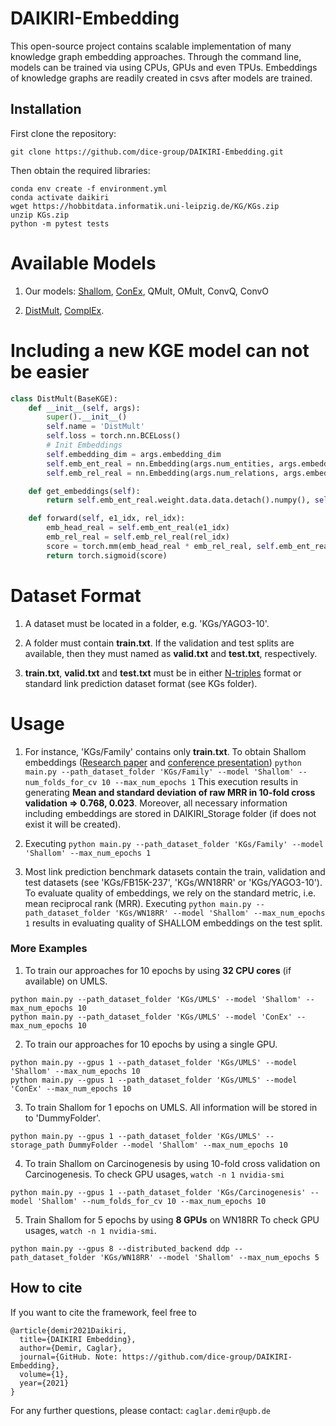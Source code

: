 # DAIKIRI-Embedding
This open-source project contains scalable implementation of many knowledge graph embedding approaches. Through the command line, models can be trained via using CPUs, GPUs and even TPUs.
Embeddings of knowledge graphs are readily created in csvs after models are trained.

## Installation

First clone the repository:
```
git clone https://github.com/dice-group/DAIKIRI-Embedding.git
```
Then obtain the required libraries:
```
conda env create -f environment.yml
conda activate daikiri
wget https://hobbitdata.informatik.uni-leipzig.de/KG/KGs.zip
unzip KGs.zip
python -m pytest tests
```
# Available Models
1. Our models: [Shallom](https://arxiv.org/pdf/2101.09090.pdf), [ConEx](https://openreview.net/forum?id=6T45-4TFqaX&invitationId=eswc-conferences.org/ESWC/2021/Conference/Research_Track/Paper49/-/Camera_Ready_Revision&referrer=%5BTasks%5D(%2Ftasks)), QMult, OMult, ConvQ, ConvO

2. [DistMult](https://arxiv.org/pdf/1412.6575.pdf), [ComplEx](https://arxiv.org/pdf/1606.06357.pdf).

# Including a new KGE model can not be easier
```python
class DistMult(BaseKGE):
    def __init__(self, args):
        super().__init__()
        self.name = 'DistMult'
        self.loss = torch.nn.BCELoss()
        # Init Embeddings
        self.embedding_dim = args.embedding_dim
        self.emb_ent_real = nn.Embedding(args.num_entities, args.embedding_dim)  # real
        self.emb_rel_real = nn.Embedding(args.num_relations, args.embedding_dim)  # real

    def get_embeddings(self):
        return self.emb_ent_real.weight.data.data.detach().numpy(), self.emb_rel_real.weight.data.detach().numpy()

    def forward(self, e1_idx, rel_idx):
        emb_head_real = self.emb_ent_real(e1_idx)
        emb_rel_real = self.emb_rel_real(rel_idx)
        score = torch.mm(emb_head_real * emb_rel_real, self.emb_ent_real.weight.transpose(1, 0))
        return torch.sigmoid(score)
```

# Dataset Format
1. A dataset must be located in a folder, e.g. 'KGs/YAGO3-10'.

2. A folder must contain **train.txt**. If the validation and test splits are available, then they must named as **valid.txt** and **test.txt**, respectively.

3. **train.txt**, **valid.txt** and **test.txt** must be in either [N-triples](https://www.w3.org/2001/sw/RDFCore/ntriples/) format or standard link prediction dataset format (see KGs folder).

# Usage 
1. For instance, 'KGs/Family' contains only **train.txt**. To obtain Shallom embeddings ([Research paper](https://arxiv.org/abs/2101.09090) and [conference presentation](https://www.youtube.com/watch?v=LUDpdgdvTQg)) 
```python main.py --path_dataset_folder 'KGs/Family' --model 'Shallom' --num_folds_for_cv 10 --max_num_epochs 1```
This execution results in generating **Mean and standard deviation of raw MRR in 10-fold cross validation => 0.768, 0.023**. Moreover, all necessary information including embeddings are stored in DAIKIRI_Storage folder (if does not exist it will be created).
   
1. Executing  ```python main.py --path_dataset_folder 'KGs/Family' --model 'Shallom' --max_num_epochs 1```
   
2. Most link prediction benchmark datasets contain the train, validation and test datasets (see 'KGs/FB15K-237', 'KGs/WN18RR' or 'KGs/YAGO3-10').
To evaluate quality of embeddings, we rely on the standard metric, i.e. mean reciprocal rank (MRR). Executing ```python main.py --path_dataset_folder 'KGs/WN18RR' --model 'Shallom' --max_num_epochs 1```
results in evaluating quality of SHALLOM embeddings on the test split.
   
   
### More Examples

1. To train our approaches for 10 epochs by using **32 CPU cores** (if available) on UMLS. 
```
python main.py --path_dataset_folder 'KGs/UMLS' --model 'Shallom' --max_num_epochs 10
python main.py --path_dataset_folder 'KGs/UMLS' --model 'ConEx' --max_num_epochs 10
```


2. To train our approaches for 10 epochs by using a single GPU.
```
python main.py --gpus 1 --path_dataset_folder 'KGs/UMLS' --model 'Shallom' --max_num_epochs 10
python main.py --gpus 1 --path_dataset_folder 'KGs/UMLS' --model 'ConEx' --max_num_epochs 10
```

3. To train Shallom for 1 epochs on UMLS. All information will be stored in to 'DummyFolder'.
```
python main.py --gpus 1 --path_dataset_folder 'KGs/UMLS' --storage_path DummyFolder --model 'Shallom' --max_num_epochs 10
```

4. To train Shallom on Carcinogenesis by using 10-fold cross validation on Carcinogenesis.  To check GPU usages, ```watch -n 1 nvidia-smi```
```
python main.py --gpus 1 --path_dataset_folder 'KGs/Carcinogenesis' --model 'Shallom' --num_folds_for_cv 10 --max_num_epochs 10
```
5. Train Shallom for 5 epochs by using **8 GPUs** on WN18RR To check GPU usages, ```watch -n 1 nvidia-smi```.
```
python main.py --gpus 8 --distributed_backend ddp --path_dataset_folder 'KGs/WN18RR' --model 'Shallom' --max_num_epochs 5
```

## How to cite
If you want to cite the framework, feel free to
```
@article{demir2021Daikiri,
  title={DAIKIRI Embedding},
  author={Demir, Caglar},
  journal={GitHub. Note: https://github.com/dice-group/DAIKIRI-Embedding},
  volume={1},
  year={2021}
}
```

For any further questions, please contact:  ```caglar.demir@upb.de```


